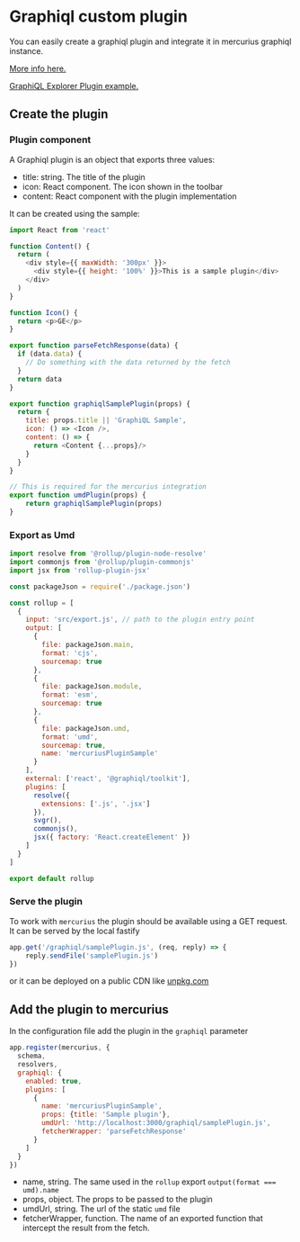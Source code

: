 # Graphiql custom plugin

You can easily create a graphiql plugin and integrate it in mercurius graphiql instance.

[More info here.](https://github.com/graphql/graphiql)

[GraphiQL Explorer Plugin example.](https://github.com/graphql/graphiql/tree/main/packages/graphiql-plugin-explorer)

## Create the plugin

### Plugin component

A Graphiql plugin is an object that exports three values:

* title: string. The title of the plugin
* icon: React component. The icon shown in the toolbar
* content: React component with the plugin implementation
 
It can be created using the sample:

```javascript
import React from 'react'

function Content() {
  return (
    <div style={{ maxWidth: '300px' }}>
      <div style={{ height: '100%' }}>This is a sample plugin</div>
    </div>
  )
}

function Icon() {
  return <p>GE</p>
}

export function parseFetchResponse(data) {
  if (data.data) {
    // Do something with the data returned by the fetch
  }
  return data
}

export function graphiqlSamplePlugin(props) {
  return {
    title: props.title || 'GraphiQL Sample',
    icon: () => <Icon />,
    content: () => {
      return <Content {...props}/>
    }
  }
}

// This is required for the mercurius integration
export function umdPlugin(props) {
    return graphiqlSamplePlugin(props)
}
```

### Export as Umd

```javascript
import resolve from '@rollup/plugin-node-resolve'
import commonjs from '@rollup/plugin-commonjs'
import jsx from 'rollup-plugin-jsx'

const packageJson = require('./package.json')

const rollup = [
  {
    input: 'src/export.js', // path to the plugin entry point
    output: [
      {
        file: packageJson.main,
        format: 'cjs',
        sourcemap: true
      },
      {
        file: packageJson.module,
        format: 'esm',
        sourcemap: true
      },
      {
        file: packageJson.umd,
        format: 'umd',
        sourcemap: true,
        name: 'mercuriusPluginSample'
      }
    ],
    external: ['react', '@graphiql/toolkit'],
    plugins: [
      resolve({
        extensions: ['.js', '.jsx']
      }),
      svgr(),
      commonjs(),
      jsx({ factory: 'React.createElement' })
    ]
  }
]

export default rollup
```

### Serve the plugin

To work with `mercurius` the plugin should be available using a GET request. 
It can be served by the local fastify

```javascript
app.get('/graphiql/samplePlugin.js', (req, reply) => {
    reply.sendFile('samplePlugin.js')
})
```

or it can be deployed on a public CDN like [unpkg.com](https://unpkg.com/)

## Add the plugin to mercurius

In the configuration file add the plugin in the `graphiql` parameter

```javascript
app.register(mercurius, {
  schema,
  resolvers,
  graphiql: {
    enabled: true,
    plugins: [
      {
        name: 'mercuriusPluginSample',
        props: {title: 'Sample plugin'},
        umdUrl: 'http://localhost:3000/graphiql/samplePlugin.js',
        fetcherWrapper: 'parseFetchResponse'
      }
    ]
  }
})
```

* name, string. The same used in the `rollup` export `output(format === umd).name`
* props, object. The props to be passed to the plugin 
* umdUrl, string. The url of the static `umd` file 
* fetcherWrapper, function. The name of an exported function that intercept the result from the fetch. 
